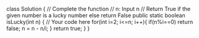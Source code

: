 class Solution
{
    // Complete the function
    // n: Input n
    // Return True if the given number is a lucky number else return False
    public static boolean isLucky(int n)
    {
        // Your code here
        for(int i=2; i<=n; i++){
            if(n%i==0) return false;
            n = n - n/i;
        }
        return true;
    }
}

